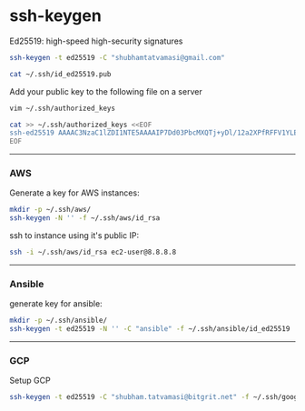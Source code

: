 # ssh-keygen

Ed25519: high-speed high-security signatures
```bash
ssh-keygen -t ed25519 -C "shubhamtatvamasi@gmail.com"
```
```bash
cat ~/.ssh/id_ed25519.pub
```

Add your public key to the following file on a server 
```bash
vim ~/.ssh/authorized_keys
```
```bash
cat >> ~/.ssh/authorized_keys <<EOF
ssh-ed25519 AAAAC3NzaC1lZDI1NTE5AAAAIP7Dd03PbcMXQTj+yDl/12a2XPfRFFV1YLEO8n8F5r69 shubhamtatvamasi@gmail.com
EOF
```
---

### AWS

Generate a key for AWS instances:
```bash
mkdir -p ~/.ssh/aws/
ssh-keygen -N '' -f ~/.ssh/aws/id_rsa
```

ssh to instance using it's public IP:
```bash
ssh -i ~/.ssh/aws/id_rsa ec2-user@8.8.8.8
```
---

### Ansible

generate key for ansible:
```bash
mkdir -p ~/.ssh/ansible/
ssh-keygen -t ed25519 -N '' -C "ansible" -f ~/.ssh/ansible/id_ed25519
```
---

### GCP

Setup GCP
```bash
ssh-keygen -t ed25519 -C "shubham.tatvamasi@bitgrit.net" -f ~/.ssh/google_compute_engine
```
